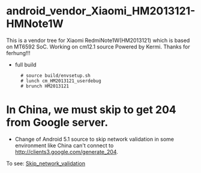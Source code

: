 # android_vendor_Xiaomi_HM2013121-HMNote1W

  This is a vendor tree for Xiaomi RedmiNote1W(HM2013121) which is based on MT6592 SoC. 
  Working on cm12.1 source
  Powered by Kermi.
  Thanks for ferhung!!!


* full build
        
        # source build/envsetup.sh
        # lunch cm_HM2013121_userdebug
        # brunch HM2013121


# In China, we must skip to get 204 from Google server.
  * Change of Android 5.1 source to skip network validation in some environment like China can't connect to http://clients3.google.com/generate_204. 

  To see: 
    [Skip_network_validation](http://github.com/Kermi6666/Skip_network_validation)
